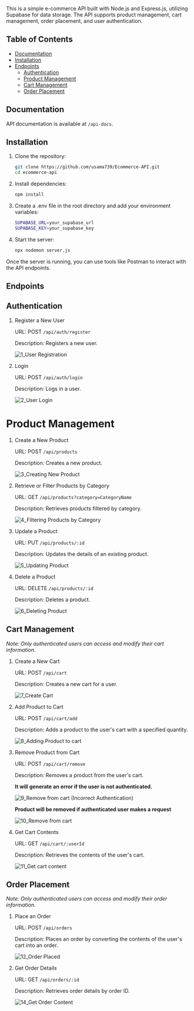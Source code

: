This is a simple e-commerce API built with Node.js and Express.js, utilizing Supabase for data storage. The API supports product management, cart management, order placement, and user authentication.

## Table of Contents
- [Documentation](#documentation)
- [Installation](#installation)
- [Endpoints](#endpoints)
  - [Authentication](#authentication)
  - [Product Management](#product-management)
  - [Cart Management](#cart-management)
  - [Order Placement](#order-placement)




## Documentation
   API documentation is available at `/api-docs`.



## Installation

1. Clone the repository:
   ```bash
   git clone https://github.com/usama739/Ecommerce-API.git
   cd ecommerce-api
2. Install dependencies:
   ```bash
   npm install
3. Create a .env file in the root directory and add your environment variables:
   ```bash
   SUPABASE_URL=your_supabase_url
   SUPABASE_KEY=your_supabase_key
4. Start the server:
    ```bash
    npx nodemon server.js

  Once the server is running, you can use tools like Postman to interact with the API endpoints.



## Endpoints
## Authentication
1. Register a New User

   URL: POST `/api/auth/register`
  
   Description: Registers a new user.
  
   ![1_User Registration](https://github.com/usama739/Ecommerce-API/assets/89732076/70c26ff5-50f3-49b7-9d9d-29a5b669ce5a)




2. Login

   URL: POST `/api/auth/login`
    
   Description: Logs in a user.
    
   ![2_User Login](https://github.com/usama739/Ecommerce-API/assets/89732076/69d97f64-8d30-4d74-b313-55765e2198de)





# Product Management
1. Create a New Product

   URL: POST `/api/products`
    
   Description: Creates a new product.
    
   ![3_Creating New Product](https://github.com/usama739/Ecommerce-API/assets/89732076/44e919f2-9e61-408b-aac0-39ac72c4e9e5)




2. Retrieve or Filter Products by Category

   URL: GET `/api/products?category=CategoryName`
    
   Description: Retrieves products filtered by category.
    
   ![4_Filtering Products by Category](https://github.com/usama739/Ecommerce-API/assets/89732076/a124252b-c405-42a9-b368-96e904837be1)




3. Update a Product

   URL: PUT `/api/products/:id`  
    
   Description: Updates the details of an existing product.
    
   ![5_Updating Product](https://github.com/usama739/Ecommerce-API/assets/89732076/d57afa42-4d8f-4390-85d0-89e8c7bb322a)




4. Delete a Product

   URL: DELETE `/api/products/:id`
    
   Description: Deletes a product.
    
   ![6_Deleting Product](https://github.com/usama739/Ecommerce-API/assets/89732076/3605d36e-f570-4e48-b266-3472b4cd3530)





## Cart Management

_Note: Only authenticated users can access and modify their cart information._

1. Create a New Cart

   URL: POST `/api/cart`
    
   Description: Creates a new cart for a user.
    
   ![7_Create Cart](https://github.com/usama739/Ecommerce-API/assets/89732076/006ca7cc-6d43-43b8-9438-4c304d89da3c)




2. Add Product to Cart

   URL: POST `/api/cart/add`
    
   Description: Adds a product to the user's cart with a specified quantity.
    
   ![8_Adding Product to cart](https://github.com/usama739/Ecommerce-API/assets/89732076/2e1e6f10-c903-4ce2-a343-a37ccdfbb6f1)




3. Remove Product from Cart

   URL: POST `/api/cart/remove`
    
   Description: Removes a product from the user's cart.

   **It will generate an error if the user is not authenticated.**

   ![9_Remove from cart (Incorrect Authentication)](https://github.com/usama739/Ecommerce-API/assets/89732076/5e651994-0c35-4955-bead-ccb202caf791)


   **Product will be removed if authenticated user makes a request**

   ![10_Remove from cart](https://github.com/usama739/Ecommerce-API/assets/89732076/760ef7eb-4af4-4247-8ab3-3e2af3fbd4bc)




4. Get Cart Contents

   URL: GET `/api/cart/:userId`
    
   Description: Retrieves the contents of the user's cart.
    
   ![11_Get cart content](https://github.com/usama739/Ecommerce-API/assets/89732076/bae3c457-d728-42eb-8b3c-adf4e70d05f6)





## Order Placement

_Note: Only authenticated users can access and modify their order information._

1. Place an Order

   URL: POST `/api/orders`
    
   Description: Places an order by converting the contents of the user's cart into an order.
    
   ![12_Order Placed](https://github.com/usama739/Ecommerce-API/assets/89732076/992b1f1d-6556-479b-877c-e43e18fd2db7)




2. Get Order Details

   URL: GET `/api/orders/:id`
    
   Description: Retrieves order details by order ID.
        
   ![14_Get Order Content](https://github.com/usama739/Ecommerce-API/assets/89732076/f46a3fbb-3410-422a-8ba0-c17ebe2c4358)

